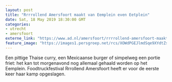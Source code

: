 ```yaml
---
layout: post
title: "Rrrrollend Amersfoort maakt van Eemplein even Eetplein"
date: Sat, 18 May 2019 18:30:00 GMT
categories: 
- utrecht 
- amersfoort 
externe_link: "https://www.ad.nl/amersfoort/rrrrollend-amersfoort-maakt-van-eemplein-even-eetplein~adfbc5c7/"
feature_image: "https://images1.persgroep.net/rcs/XOWdPGEJlmdSqe9XYdtZsG9YBiQ/diocontent/148701946/_fitwidth/400/?appId=21791a8992982cd8da851550a453bd7f&quality=0.7"
---
```


Een pittige Thaise curry, een Mexicaanse burger of simpelweg een portie friet: het kan tot morgenavond nog allemaal gehaald worden op het Eemplein. Foodtruckfestival Rrrollend Amersfoort heeft er voor de eerste keer haar kamp opgeslagen.
